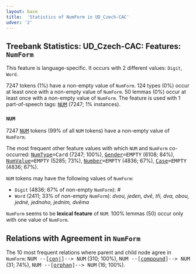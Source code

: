 ```yaml
---
layout: base
title:  'Statistics of NumForm in UD_Czech-CAC'
udver: '2'
---
```


## Treebank Statistics: UD_Czech-CAC: Features: `NumForm`

This feature is language-specific.
It occurs with 2 different values: `Digit`, `Word`.

7247 tokens (1%) have a non-empty value of `NumForm`.
124 types (0%) occur at least once with a non-empty value of `NumForm`.
50 lemmas (0%) occur at least once with a non-empty value of `NumForm`.
The feature is used with 1 part-of-speech tags: <tt><a href="cs_cac-pos-NUM.html">NUM</a></tt> (7247; 1% instances).

### `NUM`

7247 <tt><a href="cs_cac-pos-NUM.html">NUM</a></tt> tokens (99% of all `NUM` tokens) have a non-empty value of `NumForm`.

The most frequent other feature values with which `NUM` and `NumForm` co-occurred: <tt><a href="cs_cac-feat-NumType.html">NumType</a></tt><tt>=Card</tt> (7247; 100%), <tt><a href="cs_cac-feat-Gender.html">Gender</a></tt><tt>=EMPTY</tt> (6108; 84%), <tt><a href="cs_cac-feat-NumValue.html">NumValue</a></tt><tt>=EMPTY</tt> (5285; 73%), <tt><a href="cs_cac-feat-Number.html">Number</a></tt><tt>=EMPTY</tt> (4836; 67%), <tt><a href="cs_cac-feat-Case.html">Case</a></tt><tt>=EMPTY</tt> (4836; 67%).

`NUM` tokens may have the following values of `NumForm`:

* `Digit` (4836; 67% of non-empty `NumForm`): <em>#</em>
* `Word` (2411; 33% of non-empty `NumForm`): <em>dvou, jeden, dvě, tři, dva, obou, jedné, jednoho, jedním, dvěma</em>

`NumForm` seems to be **lexical feature** of `NUM`. 100% lemmas (50) occur only with one value of `NumForm`.

## Relations with Agreement in `NumForm`

The 10 most frequent relations where parent and child node agree in `NumForm`:
<tt>NUM --[<tt><a href="cs_cac-dep-conj.html">conj</a></tt>]--> NUM</tt> (310; 100%),
<tt>NUM --[<tt><a href="cs_cac-dep-compound.html">compound</a></tt>]--> NUM</tt> (31; 74%),
<tt>NUM --[<tt><a href="cs_cac-dep-orphan.html">orphan</a></tt>]--> NUM</tt> (16; 100%).

